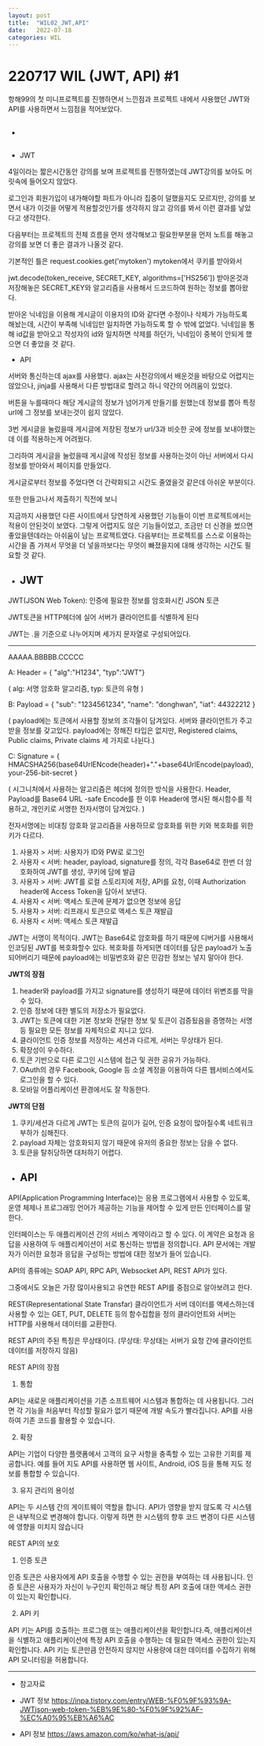 ```yaml
---
layout: post
title:  "WIL02_JWT,API"
date:   2022-07-18
categories: WIL
---
```


# 220717 WIL (JWT, API) #1

항해99의 첫 미니프로젝트를 진행하면서 느낀점과 프로젝트 내에서 사용했던 JWT와 API를 사용하면서 느낌점을 적어보았다.
- <h2></h2>

- JWT

4일이라는 짧은시간동안 강의를 보며 프로젝트를 진행하였는데 JWT강의를 보아도 머릿속에 들어오지 않았다.

로그인과 회원가입이 내가해야할 파트가 아니라 집중이 덜했을지도 모르지만, 강의를 보면서 내가 이것을 어떻게 적용할것인가를 생각하지 않고 강의를 봐서 이런 결과를 낳았다고 생각한다. 

다음부터는 프로젝트의 전체 흐름을 먼저 생각해보고 필요한부분을 먼저 노트를 해놓고 강의를 보면 더 좋은 결과가 나올것 같다.

기본적인 틀은 request.cookies.get('mytoken') mytoken에서 쿠키를 받아와서 

jwt.decode(token_receive, SECRET_KEY, algorithms=['HS256'])  받아온것과 저장해놓은 SECRET_KEY와 알고리즘을 사용해서 드코드하여 원하는 정보를 뽑아왔다.

받아온 닉네임을 이용해 게시글이 이용자의 ID와 같다면 수정이나 삭제가 가능하도록 해놨는데, 시간이 부족해 닉네임만 일치하면 가능하도록 할 수 밖에 없었다. 닉네임을 통해 id값을 받아오고 작성자의 id와 일치하면 삭제를 하던가, 닉네임이 중복이 안되게 했으면 더 좋았을 것 같다.


- API

서버와 통신하는데 ajax를 사용했다. ajax는 사전강의에서 배운것을 바탕으로 어렵지는 않았으나, jinja를 사용해서 다른 방법대로 할려고 하니 약간의 어려움이 있었다. 

버튼을 누를때마다 해당 게시글의 정보가 넘어가게 만들기를 원했는데 정보를 뽑아 특정 url에 그 정보를 보내는것이 쉽지 않았다.

3번 게시글을 눌렀을때 게시글에 저장된 정보가 url/3과 비슷한 곳에 정보를 보내야했는데 이를 적용하는게 어려웠다.

그리하여 게시글을 눌렀을때 게시글에 작성된 정보를 사용하는것이 아닌 서버에서 다시 정보를 받아와서 페이지를 만들었다.

게시글로부터 정보를 주었다면 더 간략화되고 시간도 줄였을것 같은데 아쉬운 부분이다.

또한 만들고나서 제출하기 직전에 보니

지금까지 사용했던 다른 사이트에서 당연하게 사용했던 기능들이 이번 프로젝트에서는 적용이 안된것이 보였다. 그렇게 어렵지도 않은 기능들이었고, 조금만 더 신경을 썼으면 좋았을텐데라는 아쉬움이 남는 프로젝트였다. 다음부터는 프로젝트를 스스로 이용하는 시간을 좀 가져서 무엇을 더 넣을까보다는 무엇이 빠졌을지에 대해 생각하는 시간도 필요할 것 같다.

- <h2>JWT</h2>

JWT(JSON Web Token): 인증에 필요한 정보를 암호화시킨 JSON 토큰

JWT토큰을 HTTP헤더에 실어 서버가 클라이언트를 식별하게 된다

JWT는 .을 기준으로 나누어지며 세가지 문자열로 구성되어있다.

<hr>

AAAAA.BBBBB.CCCCC

A: Header = { "alg":"H1234", "typ":"JWT"} 

( alg: 서명 암호화 알고리즘, typ: 토큰의 유형 )

B: Payload = { "sub": "1234561234", "name": "donghwan", "iat": 44322212 }

( payload에는 토큰에서 사용할 정보의 조각들이 담겨있다. 서버와 클라이언트가 주고받을 정보를 갖고있다.
    payload에는 정해진 타입은 없지만, Registered claims, Public claims, Private claims 세 가지로 나뉜다.)

C: Signature = { HMACSHA256(base64UrlENcode(header)+"."+base64UrlEncode(payload),your-256-bit-secret }

( 시그니처에서 사용하는 알고리즘은 헤더에 정의한 방식을 사용한다. Header, Payload를 Base64 URL -safe Encode를 한 이후 Header에 명시된 해시함수를 적용하고, 개인키로 서명한 전자서명이 담겨있다. )

전자서명에는 비대칭 암호화 알고리즘을 사용하므로 암호화를 위한 키와 복호화를 위한 키가 다르다.

1. 사용자 > 서버: 사용자가 ID와 PW로 로그인
2. 사용자 < 서버: header, payload, signature를 정의, 각각 Base64로 한번 더 암호화하여 JWT를 생성, 쿠키에 담에 발급
3. 사용자 > 서버: JWT를 로컬 스토리지에 저장, API를 요청, 이때 Authorization header에 Access Token을 담아서 보낸다.
4. 사용자 < 서버: 액세스 토큰에 문제가 없으면 정보에 응답
5. 사용자 > 서버: 리프래시 토큰으로 액세스 토큰 재발급
6. 사용자 < 서버: 액세스 토큰 재발급

JWT는 서명이 목적이다.
JWT는 Base64로 암호화를 하기 때문에 디버거를 사용해서 인코딩된 JWT를 복호화할수 있다.
복호화를 하게되면 데이터를 담은 payload가 노출되어버리기 때문에 payload에는 비밀번호와 같은 민감한 정보는 넣지 말아야 한다.

<b>JWT의 장점</b>

1. header와 payload를 가지고 signature를 생성하기 때문에 데이터 위변조를 막을수 있다.
2. 인증 정보에 대한 별도의 저장소가 필요없다.
3. JWT는 토큰에 대한 기본 정보와 전달한 정보 및 토큰이 검증됬음을 증명하는 서명 등 필요한 모든 정보를 자체적으로 지니고 있다.
4. 클라이언트 인증 정보를 저장하는 세션과 다르게, 서버는 무상태가 된다.
5. 확장성이 우수하다.
6. 토큰 기반으로 다른 로그인 시스템에 접근 및 권한 공유가 가능하다.
7. OAuth의 경우 Facebook, Google 등 소셜 계정을 이용하여 다른 웹서비스에서도 로그인을 할 수 있다.
8. 모바일 어플리케이션 환경에서도 잘 작동한다.

<b>JWT의 단점</b>

1. 쿠키/세션과 다르게 JWT는 토큰의 길이가 길어, 인증 요청이 많아질수록 네트워크 부하가 심해진다.
2. payload 자체는 암호화되지 않기 때문에 유저의 중요한 정보는 담을 수 없다.
3. 토큰을 탈취당하면 대처하기 어렵다.

- <h2>API</h2>

API(Application Programming Interface)는 응용 프로그램에서 사용할 수 있도록, 운영 체제나 프로그래밍 언어가 제공하는 기능을 제어할 수 있게 만든 인터페이스를 말한다.

인터페이스는 두 애플리케이션 간의 서비스 계약이라고 할 수 있다.
이 계약은 요청과 응답을 사용하여 두 애플리케이션이 서로 통신하는 방법을 정의합니다.
API 문서에는 개발자가 이러한 요청과 응답을 구성하는 방법에 대한 정보가 들어 있습니다.


API의 종류에는 SOAP API, RPC API, Websocket API, REST API가 있다.

그중에서도 오늘은 가장 많이사용되고 유연한 REST API를 중점으로 알아보려고 한다.

REST(Representational State Transfar) 클라이언트가 서버 데이터를 액세스하는데 사용할 수 있는 GET, PUT, DELETE 등의 함수집합을 정의
클라이언트와 서버는 HTTP를 사용해서 데이터를 교환한다.

REST API의 주된 특징은 무상태이다.
(무상태: 무상태는 서버가 요청 간에 클라이언트 데이터를 저장하지 않음)

REST API의 장점

1. 통합 

API는 새로운 애플리케이션을 기존 소프트웨어 시스템과 통합하는 데 사용됩니다. 그러면 각 기능을 처음부터 작성할 필요가 없기 때문에 개발 속도가 빨라집니다. API를 사용하여 기존 코드를 활용할 수 있습니다.

2. 확장

API는 기업이 다양한 플랫폼에서 고객의 요구 사항을 충족할 수 있는 고유한 기회를 제공합니다. 예를 들어 지도 API를 사용하면 웹 사이트, Android, iOS 등을 통해 지도 정보를 통합할 수 있습니다.

3. 유지 관리의 용이성

API는 두 시스템 간의 게이트웨이 역할을 합니다. API가 영향을 받지 않도록 각 시스템은 내부적으로 변경해야 합니다. 이렇게 하면 한 시스템의 향후 코드 변경이 다른 시스템에 영향을 미치지 않습니다

REST API의 보호

1. 인증 토큰 

인증 토큰은 사용자에게 API 호출을 수행할 수 있는 권한을 부여하는 데 사용됩니다. 인증 토큰은 사용자가 자신이 누구인지 확인하고 해당 특정 API 호출에 대한 액세스 권한이 있는지 확인합니다.

2. API 키 

API 키는 API를 호출하는 프로그램 또는 애플리케이션을 확인합니다.즉, 애플리케이션을 식별하고 애플리케이션에 특정 API 호출을 수행하는 데 필요한 액세스 권한이 있는지 확인합니다. API 키는 토큰만큼 안전하지 않지만 사용량에 대한 데이터를 수집하기 위해 API 모니터링을 허용합니다.

<hr>

- 참고자료

- JWT 정보
https://inpa.tistory.com/entry/WEB-%F0%9F%93%9A-JWTjson-web-token-%EB%9E%80-%F0%9F%92%AF-%EC%A0%95%EB%A6%AC
- API 정보
https://aws.amazon.com/ko/what-is/api/
